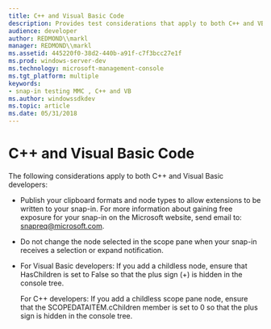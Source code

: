 ```yaml
---
title: C++ and Visual Basic Code
description: Provides test considerations that apply to both C++ and VB developers.
audience: developer
author: REDMOND\\markl
manager: REDMOND\\markl
ms.assetid: 445220f0-38d2-440b-a91f-c7f3bcc27e1f
ms.prod: windows-server-dev
ms.technology: microsoft-management-console
ms.tgt_platform: multiple
keywords:
- snap-in testing MMC , C++ and VB
ms.author: windowssdkdev
ms.topic: article
ms.date: 05/31/2018
---
```


# C++ and Visual Basic Code

The following considerations apply to both C++ and Visual Basic developers:

-   Publish your clipboard formats and node types to allow extensions to be written to your snap-in. For more information about gaining free exposure for your snap-in on the Microsoft website, send email to: snapreq@microsoft.com.
-   Do not change the node selected in the scope pane when your snap-in receives a selection or expand notification.
-   For Visual Basic developers: If you add a childless node, ensure that HasChildren is set to False so that the plus sign (+) is hidden in the console tree.

    For C++ developers: If you add a childless scope pane node, ensure that the SCOPEDATAITEM.cChildren member is set to 0 so that the plus sign is hidden in the console tree.

 

 




